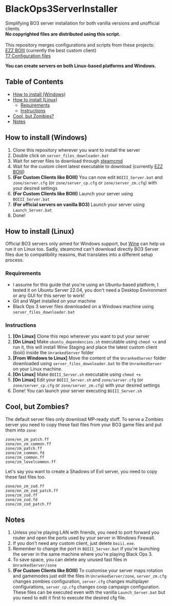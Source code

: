 # BlackOps3ServerInstaller

Simplifying BO3 server installation for both vanilla versions and unofficial clients. \
**No copyrighted files are distributed using this script.** \
\
This repository merges configurations and scripts from these projects:\
[EZZ BOIII](https://github.com/Ezz-lol/boiii-free) (currently the best custom client) \
[T7 Configuration files](https://github.com/Dss0/t7-server-config)

**You can create servers on both Linux-based platforms and Windows.**

## Table of Contents  
- [How to install (Windows)](#how-to-install-windows)
- [How to install (Linux)](#how-to-install-linux)
  - [Requirements](#requirements)
  - [Instructions](#instructions)
- [Cool, but Zombies?](#cool-but-zombies)
- [Notes](#notes)

## How to install (Windows)
1. Clone this repository wherever you want to install the server
2. Double click on `server_files_downloader.bat`
3. Wait for server files to download through [steamcmd](https://developer.valvesoftware.com/wiki/SteamCMD)
4. Wait for the custom client latest executable to download  (currently [EZZ BOIII](https://forum.ezz.lol/category/7/boiii))
5. **(For Custom Clients like BOIII)** You can now edit `BOIII_Server.bat` and `zone/server.cfg` (or `zone/server_cp.cfg` or `zone/server_zm.cfg`) with your desired settings
6. **(For Custom Clients like BOIII)** Launch your server using `BOIII_Server.bat`
7. **(For official servers on vanilla BO3)** Launch your server using `Launch_Server.bat`
5. Done!

## How to install (Linux)
Official BO3 servers only aimed for Windows support, but [Wine](https://www.winehq.org/) can help us run it on Linux too. Sadly, steamcmd can't download directly BO3 Server files due to compatibility reasons, that translates into a different setup process.

### Requirements
- I assume for this guide that you're using an Ubuntu-based platform, I tested it on Ubuntu Server 22.04, you don't need a Desktop Environment or any GUI for this server to work!
- Git and Wget installed on your machine
- Black Ops 3 server files downloaded on a Windows machine using `server_files_downloader.bat`

### Instructions
1. **[On Linux]** Clone this repo wherever you want to put your server
2. **[On Linux]** Make `ubuntu_dependencies.sh` executable using `chmod +x` and run it, this will install Wine Staging and place the latest custom client (boiii) inside the `UnrankedServer` folder
4. **[From Windows to Linux]** Move the content of the `UnrankedServer` folder downloaded using `server_files_downloader.bat` to the `UnrankedServer` on your Linux machine.
5. **[On Linux]** Make `BOIII_Server.sh` executable using `chmod +x`
6. **[On Linux]** Edit your `BOIII_Server.sh` and `zone/server.cfg` (or `zone/server_cp.cfg` or `zone/server_zm.cfg`) with your desired settings
7. Done! You can launch your server executing `BOIII_Server.sh`

## Cool, but Zombies?
The default server files only download MP-ready stuff. To serve a Zombies server you need to copy these fast files
from your BO3 game files and put them into `zone`:

```
zone/en_zm_patch.ff
zone/en_zm_common.ff
zone/zm_patch.ff
zone/zm_common.fd
zone/zm_common.ff
zone/zm_levelcommon.ff
```
Let's say you want to create a Shadows of Evil server, you need to copy these fast files too.
```
zone/en_zm_zod.ff
zone/en_zm_zod_patch.ff
zone/zm_zod.ff
zone/zm_zod.fd
zone/zm_zod_patch.ff
```

## Notes
1. Unless you're playing LAN with friends, you need to port forward you router and open the ports used by your server in Windows Firewall.
2. If you don't need any custom client, just delete `boiii.exe`.
3. Remember to change the port in `BOIII_Server.bat` if you're launching the server in the same machine where you're playing Black Ops 3.
4. To save space, you can delete any unused fast files in `UnrankedServer/zone`
5. **(For Custom Clients like BOIII)** To customise your server maps rotation and gamemodes just edit the files in `UnrankedServer/zone`, `server_zm.cfg` changes zombies configuration, `server.cfg` changes multiplayer configurations, `server_cp.cfg` changes coop campaign configuration.
These files can be executed even with the vanilla `Launch_Server.bat` but you need to edit it first to execute the desired cfg file.
